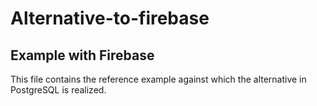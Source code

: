 # Alternative-to-firebase
## Example with Firebase
This file contains the reference example against which the alternative in PostgreSQL is realized. 